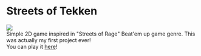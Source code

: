 # Streets of Tekken
![](https://i.ibb.co/7J7GMSsq/Screenshot-2025-07-09-102639.png)\
Simple 2D game inspired in "Streets of Rage" Beat'em up game genre. This was actually my first project ever!\
You can play it [here](https://joaopdg.github.io/beat-em-up-game/)!
